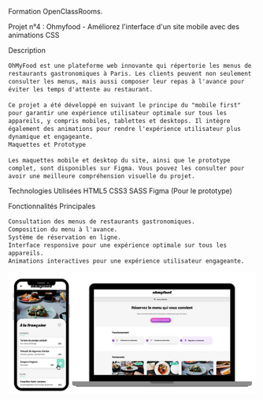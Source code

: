 Formation OpenClassRooms.

Projet n°4 : Ohmyfood - Améliorez l'interface d'un site mobile avec des animations CSS


Description

    OhMyFood est une plateforme web innovante qui répertorie les menus de restaurants gastronomiques à Paris. Les clients peuvent non seulement consulter les menus, mais aussi composer leur repas à l'avance pour éviter les temps d'attente au restaurant.

    Ce projet a été développé en suivant le principe du "mobile first" pour garantir une expérience utilisateur optimale sur tous les appareils, y compris mobiles, tablettes et desktops. Il intègre également des animations pour rendre l'expérience utilisateur plus dynamique et engageante.
    Maquettes et Prototype

    Les maquettes mobile et desktop du site, ainsi que le prototype complet, sont disponibles sur Figma. Vous pouvez les consulter pour avoir une meilleure compréhension visuelle du projet.
    
Technologies Utilisées
    HTML5
    CSS3
    SASS
    Figma (Pour le prototype)

Fonctionnalités Principales

    Consultation des menus de restaurants gastronomiques.
    Composition du menu à l'avance.
    Système de réservation en ligne.
    Interface responsive pour une expérience optimale sur tous les appareils.
    Animations interactives pour une expérience utilisateur engageante.



![alt text](image.png)
